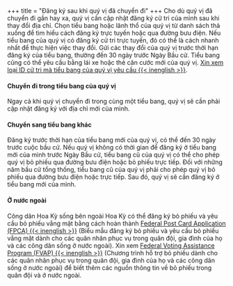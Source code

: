 +++
title = "Đăng ký sau khi quý vị đã chuyển đi"
+++
Cho dù quý vị đã chuyển đi gần hay xa, quý vị cần cập nhật đăng ký cử tri của mình sau khi thay đổi địa chỉ. Chọn tiểu bang hoặc lãnh thổ của quý vị từ danh sách thả xuống để tìm hiểu cách đăng ký trực tuyến hoặc qua đường bưu điện. Nếu tiểu bang của quý vị có đăng ký cử tri trực tuyến, đó có thể là cách nhanh nhất để thực hiện việc thay đổi. Gửi các thay đổi của quý vị trước thời hạn đăng ký của tiểu bang, thường đến 30 ngày trước Ngày Bầu cử. Tiểu bang cũng có thể yêu cầu bằng lái xe hoặc thẻ căn cước mới của quý vị. [Xin xem loại ID cử tri mà tiểu bang của quý vị yêu cầu {{< inenglish >}}](https://www.ncsl.org/research/elections-and-campaigns/voter-id.aspx#Laws%20in%20Effect)﻿.

#### Chuyển đi trong tiểu bang của quý vị
Ngay cả khi quý vị chuyển đi trong cùng một tiểu bang, quý vị sẽ cần phải cập nhật đăng ký với địa chỉ mới của mình.

#### Chuyển sang tiểu bang khác
Đăng ký trước thời hạn của tiểu bang mới của quý vị, có thể đến 30 ngày trước cuộc bầu cử. Nếu quý vị không có thời gian để đăng ký ở tiểu bang mới của mình trước Ngày Bầu cử, tiểu bang cũ của quý vị có thể cho phép quý vị bỏ phiếu qua đường bưu điện hoặc bỏ phiếu trực tiếp. Đối với những năm bầu cử tổng thống, tiểu bang cũ của quý vị phải cho phép quý vị bỏ phiếu qua đường bưu điện hoặc trực tiếp. Sau đó, quý vị sẽ cần đăng ký ở tiểu bang mới của mình.

#### Ở nước ngoài
Công dân Hoa Kỳ sống bên ngoài Hoa Kỳ có thể đăng ký bỏ phiếu và yêu cầu bỏ phiếu vắng mặt bằng cách hoàn thành [Federal Post Card Application (FPCA) {{< inenglish >}}](https://www.fvap.gov/eo/overview/materials/forms) (Biểu mẫu đăng ký bỏ phiếu và yêu cầu bỏ phiếu vắng mặt dành cho các quân nhân phục vụ trong quân đội, gia đình của họ và các công dân sống ở nước ngoài)﻿. Xin xem [Federal Voting Assistance Program (FVAP) {{< inenglish >}}](https://www.fvap.gov/) (Chương trình hỗ trợ bỏ phiếu dành cho các quân nhân phục vụ trong quân đội, gia đình của họ và các công dân sống ở nước ngoài) để biết thêm các nguồn thông tin về bỏ phiếu trong quân đội và ở nước ngoài.